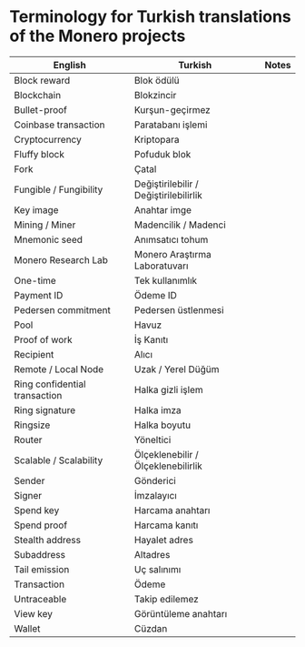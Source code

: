 # Terminology for Turkish translations of the Monero projects

| English | Turkish | Notes
| --- | --- | --- |
| Block reward | Blok ödülü |
| Blockchain | Blokzincir |
| Bullet-proof| Kurşun-geçirmez |
| Coinbase transaction | Paratabanı işlemi |
| Cryptocurrency | Kriptopara |
| Fluffy block | Pofuduk blok |
| Fork | Çatal |
| Fungible / Fungibility | Değiştirilebilir / Değiştirilebilirlik |
| Key image | Anahtar imge |
| Mining / Miner | Madencilik / Madenci |
| Mnemonic seed | Anımsatıcı tohum |
| Monero Research Lab | Monero Araştırma Laboratuvarı |
| One-time | Tek kullanımlık |
| Payment ID | Ödeme ID |
| Pedersen commitment| Pedersen üstlenmesi |
| Pool | Havuz |
| Proof of work | İş Kanıtı |
| Recipient | Alıcı |
| Remote / Local Node | Uzak / Yerel Düğüm |
| Ring confidential transaction | Halka gizli işlem |
| Ring signature | Halka imza |
| Ringsize | Halka boyutu |
| Router | Yöneltici |
| Scalable / Scalability | Ölçeklenebilir / Ölçeklenebilirlik |
| Sender | Gönderici |
| Signer | İmzalayıcı |
| Spend key | Harcama anahtarı |
| Spend proof | Harcama kanıtı |
| Stealth address | Hayalet adres |
| Subaddress| Altadres |
| Tail emission | Uç salınımı |
| Transaction | Ödeme |
| Untraceable | Takip edilemez |
| View key | Görüntüleme anahtarı |
| Wallet | Cüzdan |
